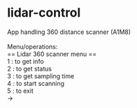 # lidar-control
App handling 360 distance scanner (A1M8)<br><br>
Menu/operations: <br>
== Lidar 360 scanner menu ==<br>
1 : to get info<br>
2 : to get status<br>
3 : to get sampling time<br>
4 : to start scanning<br>
5 : to exit<br>
->
